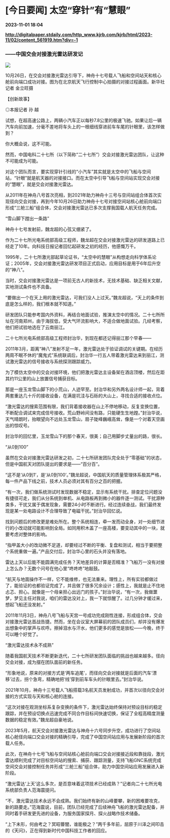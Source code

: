 # [今日要闻] 太空“穿针”有“慧眼”

**2023-11-01 18:04**

**http://digitalpaper.stdaily.com/http_www.kjrb.com/kjrb/html/2023-11/02/content_561919.htm?div=-1**

### ——中国交会对接激光雷达研发记

![](http://digitalpaper.stdaily.com/http_www.kjrb.com/kjrb/images/2023-11/02/01/3575523_zhangjy_1698850052488_b.jpg)

10月26日，在交会对接激光雷达引导下，神舟十七号载人飞船和空间站天和核心舱前向端口成功对接。图为在北京航天飞行控制中心拍摄的对接过程画面。新华社记者 金立旺摄

 【创新故事】

 ◎本报记者 孙 越

 试想，在超高速公路上，两辆小汽车正以每秒7.8公里的极速飞驰。如果让后一辆汽车向前加速，分毫不差地将车头上的一根细线穿进前车车尾的针眼里，该怎样做到？

 你大概会说，这不可能。

 然而，中国电科二十七所（以下简称“二十七所”）交会对接激光雷达团队，让这种不可能成为可能。

 对这个团队而言，要实现穿针引线的“小汽车”其实就是太空中的飞船与空间站，“针眼”就是航天器的对接接口。而在太空中引导飞船与空间站实现交会对接的“慧眼”，就是交会对接激光雷达。

 从2011年在神舟八号首次亮相，到2021年助力神舟十三号与空间站组合体首次实现径向交会对接，再到今年10月26日助力神舟十七号对接空间站核心舱前向端口形成“三舱三船”组合体，交会对接激光雷达已多次支撑我国载人航天任务完成。

 “雪山脚下蹚出一条路”

 神舟十七号发射前，魏龙超的心弦又绷紧了。

 作为二十七所光电系统部高级工程师，魏龙超在交会对接激光雷达的研发道路上已经走了10年。向科技日报记者回忆起研发之初的经历，他感慨万千。

 1995年，二十七所激光部起草论证书，“太空中的慧眼”从构想走向科学体系论证；2005年，交会对接激光雷达研发项目正式启动，应用目标是用于6年后升空的“神八”。

 当时，交会对接激光雷达是一项前无古人的新技术，无技术基础、缺乏相关文献，实地测试条件也不具备。

 “要做出一个在天上用的激光雷达，可我们没人上过天。”魏龙超说，“天上的条件到底是怎么样的，我们根本就不知道。”

 研发团队只能参考国内外资料，再结合地面试验，推演太空中的情况。二十七所所址在河南郑州，由于海拔低，受大气环流影响大，不适合做地面试验。几经考察，他们把试验地选在了云南丽江。

 二十七所光电系统部高级工程师封治华，到现在都还记得丽江那个早春——

 2011年3月，距离“神八”发射不足一年，激光雷达处于验证调试的关键期。在经历两周不眠不休的“魔鬼式”系统联调后，封治华一行五人带着激光雷达来到丽江，测试激光雷达的信号接收与系统探测跟踪威力。

 为了模仿太空中的交会对接环境，他们把激光雷达主设备架在酒店顶楼，然后在距其约11公里的山上放置信号捕获目标。

 那是一座玉龙雪山脚下的小荒山，人迹罕至。封治华和另外两名设计师一起，背着两套重达几十斤的接收设备，在满是坑洼与石砾的大山上，寻找合适的接收点位。

 “激光雷达的搜索范围有限，我们背着接收器在山上不停地移动，反复变换位置，不断配合调试来完成信号接收。荒山野岭间没有路，只能硬生生地蹚。”封治华说，天气晴朗时，抬眼望向不远处玉龙雪山，扇子陡峰巍峨高耸，像是一个对着天空画出的惊叹号。

 封治华的回忆里，玉龙雪山下的那个春天，很美；自己用脚步丈量出的路，很长。

 “从0到100”

 虽然在交会对接激光雷达研发之初，二十七所研发团队完全处于“零基础”的状态，但是中国航天对团队提出的要求是——“百分百”。

 “这不是‘从0到1’，是‘从0到100’。”魏龙超说，中国航天的质量管理体系极其严格，每一件产品下线之前，技术人员必须对其有百分之百的把握。

 “有一次，我们做系统测试时发现数据不稳定，显示有系统干扰。排查定位问题没有捷径可走，我们从分系统到单机、从电路板再到微小的器件逐一测试。干扰源种类多，干扰又属于偶发现象，需要24小时不断进行。经过连续奋战，我们最终发现是某一处电路设计不合理导致了电磁干扰。”封治华回忆说。

 找到问题后的修改更是难处所在。整个系统相连，牵一发而动全身，对一处细节进行的小改动就可能影响到全局。如同用积木盖了一座高楼，要变动其中的一块，就要考虑对整体的影响。

 “指甲盖大小的改动微不足道，却要经过不断的平衡、复盘和测试，相当于要把整个系统重做一遍。”产品交付后，封治华心里的石头并没有落地。

 雷达上天以后能不能圆满完成任务？天地差异的计算是否精准？飞船万一没有对接上怎么办？无数个问号在他心里“咚咚咚”地敲鼓。

 “航天与地面操作不一样，它不能维修，也无法重来。理性上，所有实验都做过了，能验证的也都验证完成了，并且做了很多冗余设计；感性上，我就是止不住地忐忑、担心。就像是一个母亲担心出远门的孩子。”封治华说，“有一次，我做噩梦，梦见主任对我说，咱们的雷达没对上，我一下就惊醒了。过几分钟才缓过来，想起飞船还没发射。”

 2011年11月3日，神舟八号飞船与天宫一号成功完成刚性连接，形成组合体，交会对接激光雷达首战告捷。然而，坐在会议室大屏幕前的团队成员们，却并没有爆发出想象中的掌声与欢呼。擦掉泪水与汗水，他们更多的感觉是放松——今晚，终于可以睡个好觉了。

 “激光雷达技术永不成熟”

 随着我国航天技术不断更新迭代，二十七所研发团队面临的挑战也越来越多。径向交会对接，成为摆在团队面前的新任务。

 “形象地说，原来的对接方式是‘两车追尾’，而径向交会对接就是后面的汽车‘漂移’过去，拐个急弯，精确地把‘线’穿到前车车头的针眼里去。”封治华说。

 2021年10月，神舟十三号载人飞船搭载3名航天员发射成功，并首次以径向交会对接的方式实现与天和核心舱的连接。

 “这次对接在观测坐标系复杂变换的条件下，激光雷达始终保持对预设目标的稳定跟踪，并在预设切换点迅速完成不同合作目标间快速切换，保证了全程高精度测量数据的稳定有效。”魏龙超自豪地说。

 2023年5月，航天交会对接激光雷达与神舟十六号同步升空，成功进行了空间站核心舱径向端口交会对接的精确引导，完成了中国空间站应用与发展新阶段的首次载人任务。

 此次，在神舟十七号飞船与空间站核心舱前向端口交会对接接近段和靠拢段，激光雷达顺利完成了对目标空间站的搜索、捕获、跟踪测量，支持飞船GNC系统完成空间交会对接控制任务并形成“三舱三船”组合体，助力中国空间站应用发展进入新阶段。

 “激光雷达‘上天’这么多次，是否意味着这项技术已经成熟？”记者向二十七所光电系统部负责人范海震提问。

 “不，激光雷达技术永远不会成熟。我们始终有新的山峰要攀，新的困难要攻克，新的路要走。”范海震说，目前，团队已经完成了后续神舟飞船的激光雷达配备，并同时着手研发更先进的设备，为服务国家探月、探火战略作技术储备。

 “上下未形，何由考之？冥昭瞢闇，谁能极之？”两千多年前，屈原于川泽之间叩击的《天问》，正在得到新时代中国科技工作者的回应。